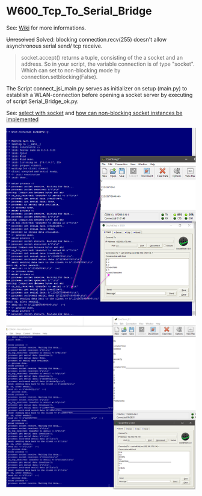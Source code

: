 # W600_Tcp_To_Serial_Bridge
See: [Wiki](https://github.com/juergs/W600_Tcp_To_Serial_Bridge/wiki) for more informations.


<s>Unresolved</s> Solved: blocking connection.recv(255) doesn't allow asynchronous serial send/ tcp receive. 

>socket.accept() returns a tuple, consisting of the a socket and an address. So in your script, the variable connection is of 
>type "socket". Which can set to non-blocking mode by connection.setblocking(False). 
  
The Script 	connect_jsi_main.py serves as initializer on setup (main.py) to establish a WLAN-connection before opening a socket server 
by executing of script Serial_Bridge_ok.py.

See: [select with socket](https://steelkiwi.com/blog/working-tcp-sockets/) and [how can non-blocking socket instances be implemented](https://forum.micropython.org/viewtopic.php?t=4211)


<img src="https://github.com/juergs/W600_Tcp_To_Serial_Bridge/blob/master/pictures/MapleSDuino-Serial_Bridge_W600.png" width="800"/>

<img src="https://github.com/juergs/W600_Tcp_To_Serial_Bridge/blob/master/pictures/W600_Tcp_To_Serial_Bridge.png" width="800"/>
